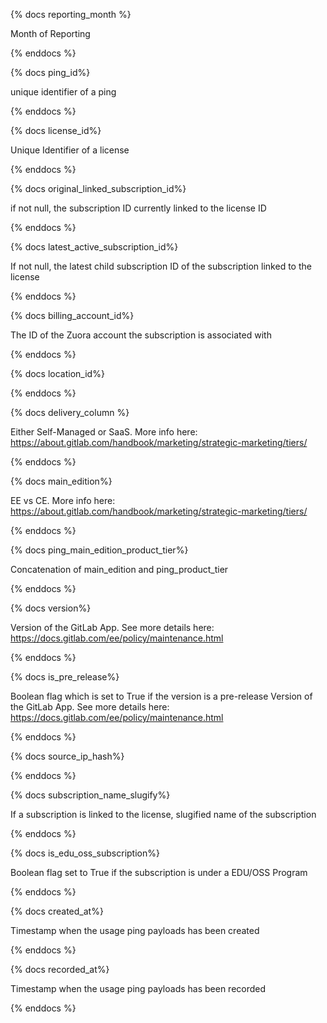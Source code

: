 {% docs reporting_month %}

Month of Reporting

{% enddocs %}

{% docs ping_id%}

unique identifier of a ping

{% enddocs %}

{% docs license_id%}

Unique Identifier of a license

{% enddocs %}

{% docs original_linked_subscription_id%}

if not null, the subscription ID currently linked to the license ID

{% enddocs %}

{% docs latest_active_subscription_id%}

If not null, the latest child subscription ID of the subscription linked to the license

{% enddocs %}

{% docs billing_account_id%}

The ID of the Zuora account the subscription is associated with

{% enddocs %}

{% docs location_id%}		

{% enddocs %}

{% docs delivery_column %}

Either Self-Managed or SaaS. More info here: https://about.gitlab.com/handbook/marketing/strategic-marketing/tiers/

{% enddocs %}

{% docs main_edition%}

EE vs CE. More info here: https://about.gitlab.com/handbook/marketing/strategic-marketing/tiers/

{% enddocs %}

{% docs ping_main_edition_product_tier%}

Concatenation of main_edition and ping_product_tier

{% enddocs %}

{% docs version%}

Version of the GitLab App. See more details here: https://docs.gitlab.com/ee/policy/maintenance.html

{% enddocs %}

{% docs is_pre_release%}

Boolean flag which is set to True if the version is a pre-release Version of the GitLab App. See more details here: https://docs.gitlab.com/ee/policy/maintenance.html

{% enddocs %}

{% docs source_ip_hash%}		

{% enddocs %}

{% docs subscription_name_slugify%}

If a subscription is linked to the license, slugified name of the subscription

{% enddocs %}

{% docs is_edu_oss_subscription%}

Boolean flag set to True if the subscription is under a EDU/OSS Program

{% enddocs %}

{% docs created_at%}

Timestamp when the usage ping payloads has been created

{% enddocs %}

{% docs recorded_at%}

Timestamp when the usage ping payloads has been recorded

{% enddocs %}
